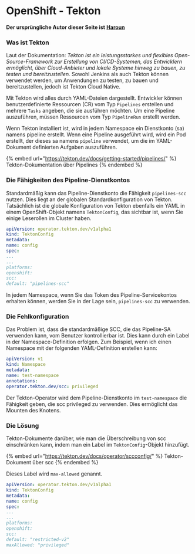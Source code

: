 # OpenShift - Tekton

**Der ursprüngliche Autor dieser Seite ist** [**Haroun**](https://www.linkedin.com/in/haroun-al-mounayar-571830211)

### Was ist Tekton

Laut der Dokumentation: _Tekton ist ein leistungsstarkes und flexibles Open-Source-Framework zur Erstellung von CI/CD-Systemen, das Entwicklern ermöglicht, über Cloud-Anbieter und lokale Systeme hinweg zu bauen, zu testen und bereitzustellen._ Sowohl Jenkins als auch Tekton können verwendet werden, um Anwendungen zu testen, zu bauen und bereitzustellen, jedoch ist Tekton Cloud Native.&#x20;

Mit Tekton wird alles durch YAML-Dateien dargestellt. Entwickler können benutzerdefinierte Ressourcen (CR) vom Typ `Pipelines` erstellen und mehrere `Tasks` angeben, die sie ausführen möchten. Um eine Pipeline auszuführen, müssen Ressourcen vom Typ `PipelineRun` erstellt werden.

Wenn Tekton installiert ist, wird in jedem Namespace ein Dienstkonto (sa) namens pipeline erstellt. Wenn eine Pipeline ausgeführt wird, wird ein Pod erstellt, der dieses sa namens `pipeline` verwendet, um die im YAML-Dokument definierten Aufgaben auszuführen.

{% embed url="https://tekton.dev/docs/getting-started/pipelines/" %}
Tekton-Dokumentation über Pipelines
{% endembed %}

### Die Fähigkeiten des Pipeline-Dienstkontos

Standardmäßig kann das Pipeline-Dienstkonto die Fähigkeit `pipelines-scc` nutzen. Dies liegt an der globalen Standardkonfiguration von Tekton. Tatsächlich ist die globale Konfiguration von Tekton ebenfalls ein YAML in einem OpenShift-Objekt namens `TektonConfig`, das sichtbar ist, wenn Sie einige Leserollen im Cluster haben.
```yaml
apiVersion: operator.tekton.dev/v1alpha1
kind: TektonConfig
metadata:
name: config
spec:
...
...
platforms:
openshift:
scc:
default: "pipelines-scc"
```
In jedem Namespace, wenn Sie das Token des Pipeline-Servicekontos erhalten können, werden Sie in der Lage sein, `pipelines-scc` zu verwenden.

### Die Fehlkonfiguration

Das Problem ist, dass die standardmäßige SCC, die das Pipeline-SA verwenden kann, vom Benutzer kontrollierbar ist. Dies kann durch ein Label in der Namespace-Definition erfolgen. Zum Beispiel, wenn ich einen Namespace mit der folgenden YAML-Definition erstellen kann:
```yaml
apiVersion: v1
kind: Namespace
metadata:
name: test-namespace
annotations:
operator.tekton.dev/scc: privileged
```
Der Tekton-Operator wird dem Pipeline-Dienstkonto im `test-namespace` die Fähigkeit geben, die scc privileged zu verwenden. Dies ermöglicht das Mounten des Knotens.

### Die Lösung

Tekton-Dokumente darüber, wie man die Überschreibung von scc einschränken kann, indem man ein Label im `TektonConfig`-Objekt hinzufügt.

{% embed url="https://tekton.dev/docs/operator/sccconfig/" %}
Tekton-Dokument über scc
{% endembed %}

Dieses Label wird `max-allowed` genannt.
```yaml
apiVersion: operator.tekton.dev/v1alpha1
kind: TektonConfig
metadata:
name: config
spec:
...
...
platforms:
openshift:
scc:
default: "restricted-v2"
maxAllowed: "privileged"
```

